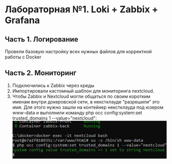 # **Лабораторная №1. Loki + Zabbix + Grafana**
## Часть 1. Логирование
Провели базовую настройку всех нужных файлов для корректной работы с Docker

## Часть 2. Мониторинг
1. Подключились к Zabbix через креды
2. Импортировали кастомный шаблон для мониторинга nextcloud.
3. Чтобы Zabbix и Nextcloud могли общаться по своим коротким именам внутри докеровской сети, в некстклауде “разрешили” это имя. Для этого нужно зашли на контейнер некстклауда под юзером www-data и выполнили команду php occ config:system:set trusted_domains 1 --value="nextcloud":
![1](images/1.jpg)


